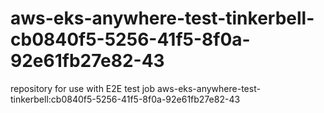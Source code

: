 # aws-eks-anywhere-test-tinkerbell-cb0840f5-5256-41f5-8f0a-92e61fb27e82-43
repository for use with E2E test job aws-eks-anywhere-test-tinkerbell:cb0840f5-5256-41f5-8f0a-92e61fb27e82-43
